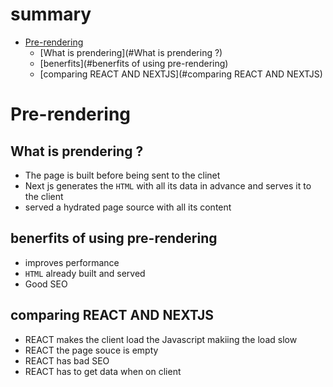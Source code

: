 # summary

- [Pre-rendering](#Pre-rendering)
  - [What is prendering](#What is prendering ?)
  - [benerfits](#benerfits of using pre-rendering)
  - [comparing REACT AND NEXTJS](#comparing REACT AND NEXTJS)


# Pre-rendering

## What is prendering ?

- The page is built before being sent to the clinet
- Next js generates the ```HTML``` with all its data in advance and serves it to the client 
- served a hydrated page source with all its content

## benerfits of using pre-rendering

- improves performance 
- ```HTML``` already built and served
- Good SEO

## comparing REACT AND NEXTJS

- REACT makes the client load the Javascript makiing the load slow
- REACT the page souce is empty
- REACT has bad SEO
- REACT has to get data when on client
